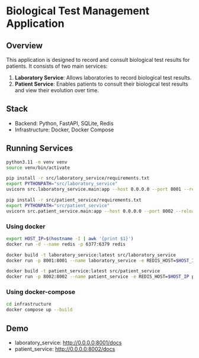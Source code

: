 # Biological Test Management Application

## Overview

This application is designed to record and consult biological test results for patients. It consists of two main services:

1. **Laboratory Service**: Allows laboratories to record biological test results.
2. **Patient Service**: Enables patients to consult their biological test results and view their evolution over time.

## Stack
- Backend: Python, FastAPI, SQLite, Redis
- Infrastructure: Docker, Docker Compose

## Running Services

```bash
python3.11 -m venv venv
source venv/bin/activate

pip install -r src/laboratory_service/requirements.txt
export PYTHONPATH="src/laboratory_service"
uvicorn src.laboratory_service.main:app --host 0.0.0.0 --port 8001 --reload

pip install -r src/patient_service/requirements.txt
export PYTHONPATH="src/patient_service"
uvicorn src.patient_service.main:app --host 0.0.0.0 --port 8002 --reload
```

### Using docker
```bash
export HOST_IP=$(hostname -I | awk '{print $1}')
docker run -d --name redis -p 6377:6379 redis

docker build -t laboratory_service:latest src/laboratory_service
docker run -p 8001:8001 --name laboratory_service -e REDIS_HOST=$HOST_IP laboratory_service:latest

docker build -t patient_service:latest src/patient_service
docker run -p 8002:8002 --name patient_service -e REDIS_HOST=$HOST_IP patient_service:latest
```

### Using docker-compose
```bash
cd infrastructure
docker compose up --build
```

## Demo
- laboratory_service: http://0.0.0.0:8001/docs
- patient_service: http://0.0.0.0:8002/docs

